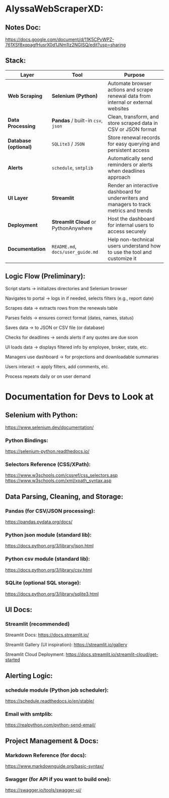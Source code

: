 # AlyssaWebScraperXD:

## Notes Doc: 
https://docs.google.com/document/d/11K5CPvWPZ-761XSf8xqpagfHusrX0d1JNm1lz2NGISQ/edit?usp=sharing

## Stack:
| Layer                   | Tool                                  | Purpose                                                                                   |
| ----------------------- | ------------------------------------- | ----------------------------------------------------------------------------------------- |
| **Web Scraping**        | **Selenium (Python)**                 | Automate browser actions and scrape renewal data from internal or external websites       |
| **Data Processing**     | **Pandas** / built-in `csv`, `json`   | Clean, transform, and store scraped data in CSV or JSON format                            |
| **Database (optional)** | `SQLite3` / `JSON`                    | Store renewal records for easy querying and persistent access                             |
| **Alerts**              | `schedule`, `smtplib`                 | Automatically send reminders or alerts when deadlines approach                            |
| **UI Layer**            | **Streamlit**                         | Render an interactive dashboard for underwriters and managers to track metrics and trends |
| **Deployment**          | **Streamlit Cloud** or PythonAnywhere | Host the dashboard for internal users to access securely                                  |
| **Documentation**       | `README.md`, `docs/user_guide.md`     | Help non-technical users understand how to use the tool and customize it                  |

## Logic Flow (Preliminary): 
Script starts → initializes directories and Selenium browser

Navigates to portal → logs in if needed, selects filters (e.g., report date)

Scrapes data → extracts rows from the renewals table

Parses fields → ensures correct format (dates, names, status)

Saves data → to JSON or CSV file (or database)

Checks for deadlines → sends alerts if any quotes are due soon

UI loads data → displays filtered info by employee, broker, state, etc.

Managers use dashboard → for projections and downloadable summaries

Users interact → apply filters, add comments, etc.

Process repeats daily or on user demand

# Documentation for Devs to Look at
## Selenium with Python: 
https://www.selenium.dev/documentation/

### Python Bindings:
https://selenium-python.readthedocs.io/

### Selectors Reference (CSS/XPath):
https://www.w3schools.com/cssref/css_selectors.asp
https://www.w3schools.com/xml/xpath_syntax.asp

## Data Parsing, Cleaning, and Storage:
### Pandas (for CSV/JSON processing):
https://pandas.pydata.org/docs/

### Python json module (standard lib):
https://docs.python.org/3/library/json.html

### Python csv module (standard lib):
https://docs.python.org/3/library/csv.html

### SQLite (optional SQL storage):
https://docs.python.org/3/library/sqlite3.html

## UI Docs:
### Streamlit (recommended)
Streamlit Docs:
https://docs.streamlit.io/

Streamlit Gallery (UI inspiration):
https://streamlit.io/gallery

Streamlit Cloud Deployment:
https://docs.streamlit.io/streamlit-cloud/get-started

## Alerting Logic:
### schedule module (Python job scheduler):
https://schedule.readthedocs.io/en/stable/

### Email with smtplib:
https://realpython.com/python-send-email/

## Project Management & Docs: 
### Markdown Reference (for docs):
https://www.markdownguide.org/basic-syntax/

### Swagger (for API if you want to build one):
https://swagger.io/tools/swagger-ui/

